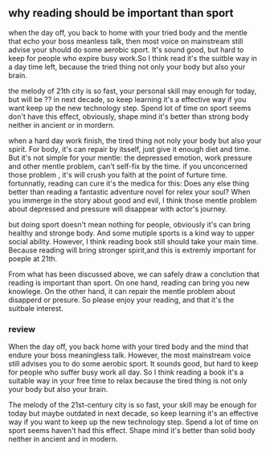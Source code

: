 ## why reading should be important than sport
when the day off, you back to home with your tried body and  the mentle that echo your boss meanless talk, then most voice on mainstream still advise your should do some aerobic sport. It's sound good, but hard to keep for people who expire busy work.So I think read it's the suitble way in a day time left, because the tried thing not only your body  but also your brain.

the melody of 21th city is so fast, your personal skill may enough for today, but will be ?? in next decade, so keep learning it's a effective way if you want keep up the new technology step. Spend lot of time on sport seems don't have this effect, obviously, shape mind it's better than strong body neither in ancient or in mordern.

when a hard day work finish, the tired thing not noly your body but also your spirit. For body, it's can repair by itsself, just give it enough diet and time. But it's not simple for your mentle: the depressed emotion, work pressure and other mentle problem, can't self-fix by the time. if you unconcerned those problem , it's will crush you faith at the point of furture time. fortunnatly, reading can cure it's the medica for this: Does any else thing better than reading a fantastic adventure novel for relex your soul?  When you immerge in the story about good and evil, I think those mentle problem about depressed and pressure will disappear with actor's journey.

but doing sport doesn't mean nothing for people, obviously it's can bring healthy and stronge body. And some mutiple sports is a kind way to upper social ability. However, I think reading book still should take your main time. Because reading will bring stronger spirit,and this is extremly important for poeple at 21th. 

From what has been discussed above, we can safely draw a conclution that reading is     important than sport. On one hand, reading can bring you new knowlege. On the other hand, it can repair the mentle problem about disapperd or presure. So please enjoy your reading, and that it's the suitbale interest.



### review

When the day off, you back home with your tired body and the mind that endure your boss meaningless talk. However, the most mainstream voice still advises you to do some aerobic sport. It sounds good, but hard to keep for people who suffer busy work all day. So I think reading a book it's a suitable way in your free time to relax because the tired thing is not only your body but also your brain.

The melody of the 21st-century city is so fast, your skill may be enough for today but maybe outdated in next decade, so keep learning it's an effective way if you want to keep up the new technology step. Spend a lot of time on sport seems haven't had this effect. Shape mind it's better than solid body neither in ancient and in modern.